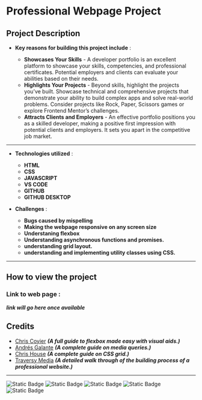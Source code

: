 # Professional Webpage Project

## Project Description


* **Key reasons for building this project include** :

  * **Showcases Your Skills** - A developer portfolio is an excellent platform to showcase your skills, competencies, and professional certificates. Potential employers and clients can evaluate your abilities based on their needs.
  * **Highlights Your Projects** - Beyond skills, highlight the projects you’ve built. Showcase technical and comprehensive projects that demonstrate your ability to build complex apps and solve real-world problems. Consider projects like Rock, Paper, Scissors games or explore Frontend Mentor’s challenges.
  * **Attracts Clients and Employers** - An effective portfolio positions you as a skilled developer, making a positive first impression with potential clients and employers. It sets you apart in the competitive job market.
  
 
- - -
 
* **Technologies utilized** :

  * **HTML**
  * **CSS**
  * **JAVASCRIPT**
  * **VS CODE**
  * **GITHUB**
  * **GITHUB DESKTOP**
 
* **Challenges** :

  * **Bugs caused by mispelling**
  * **Making the webpage responsive on any screen size**
  * **Understaning flexbox**
  * **Understanding asynchronous functions and promises.**
  * **understanding grid layout.**
  * **understanding and implementing utility classes using CSS.**
 
- - -
## How to view the project 

  ### Link to web page :

  **_link will go here once available_**

  ## Credits

 
  * [Chris Coyier](https://css-tricks.com/snippets/css/a-guide-to-flexbox/)  **_(A full guide to flexbox made easy with visual aids.)_**
  * [Andrés Galante](https://css-tricks.com/a-complete-guide-to-css-media-queries/)  **_(A complete guide on media queries.)_**
  * [Chris House](https://css-tricks.com/snippets/css/complete-guide-grid/)  **_(A complete guide on CSS grid.)_**
  * [Traversy Media](https://youtu.be/HXYZxVbWkjc?si=l3cGQqMoaPMH3vq2)  **_(A detailed walk through of the building process of a professional website.)_**

  




---

![Static Badge](https://img.shields.io/badge/HTML%20-%20orange) ![Static Badge](https://img.shields.io/badge/CSS%20-%20blue?logo=css) ![Static Badge](https://img.shields.io/badge/VS%20CODE%20-%20lightblue) ![Static Badge](https://img.shields.io/badge/JAVASCRIPT%20-%20yellow)
 ![Static Badge](https://img.shields.io/badge/GITHUB%20-%20purple)



